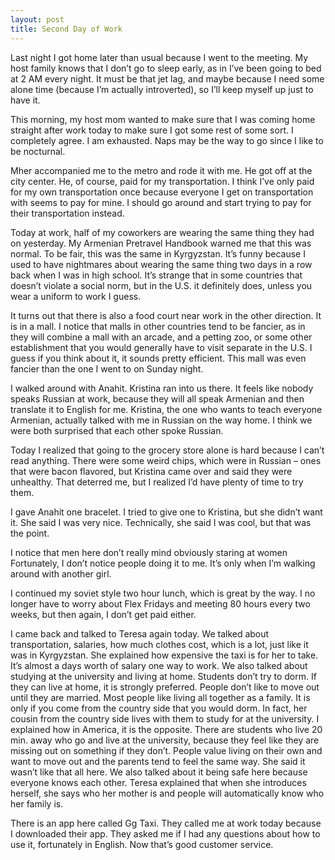 ```yaml
---
layout: post
title: Second Day of Work
---
```


Last night I got home later than usual because I went to the meeting. My host family knows that I don’t go to sleep early, as in I’ve been going to bed at 2 AM every night. It must be that jet lag, and maybe because I need some alone time (because I’m actually introverted), so I’ll keep myself up just to have it.

This morning, my host mom wanted to make sure that I was coming home straight after work today to make sure I got some rest of some sort. I completely agree. I am exhausted. Naps may be the way to go since I like to be nocturnal. 

Mher accompanied me to the metro and rode it with me. He got off at the city center. He, of course, paid for my transportation. I think I’ve only paid for my own transportation once because everyone I get on transportation with seems to pay for mine. I should go around and start trying to pay for their transportation instead.

Today at work, half of my coworkers are wearing the same thing they had on yesterday. My Armenian Pretravel Handbook warned me that this was normal. To be fair, this was the same in Kyrgyzstan. It’s funny because I used to have nightmares about wearing the same thing two days in a row back when I was in high school. It’s strange that in some countries that doesn’t violate a social norm, but in the U.S. it definitely does, unless you wear a uniform to work I guess.

It turns out that there is also a food court near work in the other direction. It is in a mall. I notice that malls in other countries tend to be fancier, as in they will combine a mall with an arcade, and a petting zoo, or some other establishment that you would generally have to visit separate in the U.S. I guess if you think about it, it sounds pretty efficient. This mall was even fancier than the one I went to on Sunday night.

I walked around with Anahit. Kristina ran into us there. It feels like nobody speaks Russian at work, because they will all speak Armenian and then translate it to English for me. Kristina, the one who wants to teach everyone Armenian, actually talked with me in Russian on the way home. I think we were both surprised that each other spoke Russian.

Today I realized that going to the grocery store alone is hard because I can’t read anything. There were some weird chips, which were in Russian – ones that were bacon flavored, but Kristina came over and said they were unhealthy. That deterred me, but I realized I’d have plenty of time to try them.

I gave Anahit one bracelet. I tried to give one to Kristina, but she didn’t want it. She said I was very nice. Technically, she said I was cool, but that was the point.

I notice that men here don’t really mind obviously staring at women Fortunately, I don’t notice people doing it to me. It’s only when I’m walking around with another girl.

I continued my soviet style two hour lunch, which is great by the way. I no longer have to worry about Flex Fridays and meeting 80 hours every two weeks, but then again, I don’t get paid either. 

I came back and talked to Teresa again today. We talked about transportation, salaries, how much clothes cost, which is a lot, just like it was in Kyrgyzstan. She explained how expensive the taxi is for her to take. It’s almost a days worth of salary one way to work. We also talked about studying at the university and living at home. Students don’t try to dorm. If they can live at home, it is strongly preferred. People don’t like to move out until they are married. Most people like living all together as a family. It is only if you come from the country side that you would dorm. In fact, her cousin from the country side lives with them to study for at the university. I explained how in America, it is the opposite. There are students who live 20 min. away who go and live at the university, because they feel like they are missing out on something if they don’t. People value living on their own and want to move out and the parents tend to feel the same way. She said it wasn’t like that all here. We also talked about it being safe here because everyone knows each other. Teresa explained that when she introduces herself, she says who her mother is and people will automatically know who her family is.

There is an app here called Gg Taxi. They called me at work today because I downloaded their app. They asked me if I had any questions about how to use it, fortunately in English. Now that’s good customer service. 



